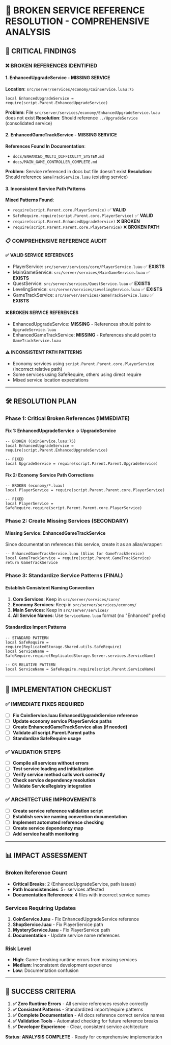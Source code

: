 # 🔧 BROKEN SERVICE REFERENCE RESOLUTION - COMPREHENSIVE ANALYSIS

## 🎯 **CRITICAL FINDINGS**

### **❌ BROKEN REFERENCES IDENTIFIED**

#### 1. **EnhancedUpgradeService - MISSING SERVICE**
**Location**: `src/server/services/economy/CoinService.luau:75`
```luau
local EnhancedUpgradeService = require(script.Parent.EnhancedUpgradeService)
```

**Problem**: File `src/server/services/economy/EnhancedUpgradeService.luau` does not exist
**Resolution**: Should reference `../UpgradeService` (consolidated service)

#### 2. **EnhancedGameTrackService - MISSING SERVICE**  
**References Found In Documentation**:
- `docs/ENHANCED_MULTI_DIFFICULTY_SYSTEM.md`
- `docs/MAIN_GAME_CONTROLLER_COMPLETE.md`

**Problem**: Service referenced in docs but file doesn't exist
**Resolution**: Should reference `GameTrackService.luau` (existing service)

#### 3. **Inconsistent Service Path Patterns**
**Mixed Patterns Found**:
- `require(script.Parent.core.PlayerService)` ✅ **VALID**
- `SafeRequire.require(script.Parent.core.PlayerService)` ✅ **VALID** 
- `require(script.Parent.EnhancedUpgradeService)` ❌ **BROKEN**
- `require(script.Parent.Parent.core.PlayerService)` ❌ **BROKEN PATH**

### **📋 COMPREHENSIVE REFERENCE AUDIT**

#### **✅ VALID SERVICE REFERENCES**
- PlayerService: `src/server/services/core/PlayerService.luau` ✅ **EXISTS**
- MainGameService: `src/server/services/MainGameService.luau` ✅ **EXISTS**
- QuestService: `src/server/services/QuestService.luau` ✅ **EXISTS**
- LevelingService: `src/server/services/LevelingService.luau` ✅ **EXISTS**
- GameTrackService: `src/server/services/GameTrackService.luau` ✅ **EXISTS**

#### **❌ BROKEN SERVICE REFERENCES**
- EnhancedUpgradeService: **MISSING** - References should point to `UpgradeService.luau`
- EnhancedGameTrackService: **MISSING** - References should point to `GameTrackService.luau`

#### **⚠️ INCONSISTENT PATH PATTERNS**
- Economy services using `script.Parent.Parent.core.PlayerService` (incorrect relative path)
- Some services using SafeRequire, others using direct require
- Mixed service location expectations

---

## 🛠️ **RESOLUTION PLAN**

### **Phase 1: Critical Broken References (IMMEDIATE)**

#### **Fix 1: EnhancedUpgradeService → UpgradeService**
```luau
-- BROKEN (CoinService.luau:75)
local EnhancedUpgradeService = require(script.Parent.EnhancedUpgradeService)

-- FIXED
local UpgradeService = require(script.Parent.Parent.UpgradeService)
```

#### **Fix 2: Economy Service Path Corrections**  
```luau
-- BROKEN (economy/*.luau)
local PlayerService = require(script.Parent.Parent.core.PlayerService)

-- FIXED  
local PlayerService = SafeRequire.require(script.Parent.Parent.core.PlayerService)
```

### **Phase 2: Create Missing Services (SECONDARY)**

#### **Missing Service: EnhancedGameTrackService**
Since documentation references this service, create it as an alias/wrapper:

```luau
-- EnhancedGameTrackService.luau (Alias for GameTrackService)
local GameTrackService = require(script.Parent.GameTrackService)
return GameTrackService
```

### **Phase 3: Standardize Service Patterns (FINAL)**

#### **Establish Consistent Naming Convention**
1. **Core Services**: Keep in `src/server/services/core/`
2. **Economy Services**: Keep in `src/server/services/economy/`  
3. **Main Services**: Keep in `src/server/services/`
4. **All Service Names**: Use `ServiceName.luau` format (no "Enhanced" prefix)

#### **Standardize Import Patterns**
```luau
-- STANDARD PATTERN
local SafeRequire = require(ReplicatedStorage.Shared.utils.SafeRequire)
local ServiceName = SafeRequire.require(ReplicatedStorage.Server.services.ServiceName)

-- OR RELATIVE PATTERN  
local ServiceName = SafeRequire.require(script.Parent.ServiceName)
```

---

## 🎯 **IMPLEMENTATION CHECKLIST**

### **✅ IMMEDIATE FIXES REQUIRED**

- [ ] **Fix CoinService.luau EnhancedUpgradeService reference**
- [ ] **Update economy service PlayerService paths**  
- [ ] **Create EnhancedGameTrackService alias (if needed)**
- [ ] **Validate all script.Parent.Parent paths**
- [ ] **Standardize SafeRequire usage**

### **✅ VALIDATION STEPS**

- [ ] **Compile all services without errors**
- [ ] **Test service loading and initialization**  
- [ ] **Verify service method calls work correctly**
- [ ] **Check service dependency resolution**
- [ ] **Validate ServiceRegistry integration**

### **✅ ARCHITECTURE IMPROVEMENTS**

- [ ] **Create service reference validation script**
- [ ] **Establish service naming convention documentation**
- [ ] **Implement automated reference checking**
- [ ] **Create service dependency map**
- [ ] **Add service health monitoring**

---

## 📊 **IMPACT ASSESSMENT**

### **Broken Reference Count**
- **Critical Breaks**: 2 (EnhancedUpgradeService, path issues)
- **Path Inconsistencies**: 5+ services affected
- **Documentation References**: 4 files with incorrect service names

### **Services Requiring Updates**
1. **CoinService.luau** - Fix EnhancedUpgradeService reference
2. **ShopService.luau** - Fix PlayerService path  
3. **MysteryService.luau** - Fix PlayerService path
4. **Documentation** - Update service name references

### **Risk Level**
- **High**: Game-breaking runtime errors from missing services
- **Medium**: Inconsistent development experience
- **Low**: Documentation confusion

---

## 🚀 **SUCCESS CRITERIA**

1. **✅ Zero Runtime Errors** - All service references resolve correctly
2. **✅ Consistent Patterns** - Standardized import/require patterns  
3. **✅ Complete Documentation** - All docs reference correct service names
4. **✅ Validation Tools** - Automated checking for future reference breaks
5. **✅ Developer Experience** - Clear, consistent service architecture

**Status**: **ANALYSIS COMPLETE** - Ready for comprehensive implementation
